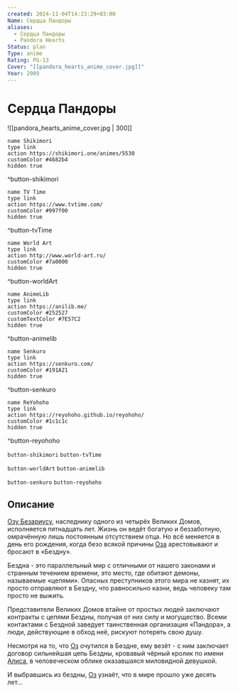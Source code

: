```yaml
---
created: 2024-11-04T14:23:29+03:00
Name: Сердца Пандоры
aliases:
  - Сердца Пандоры
  - Pandora Hearts
Status: plan
Type: anime
Rating: PG-13
Cover: "[[pandora_hearts_anime_cover.jpg]]"
Year: 2009
---
```


# Сердца Пандоры

![[pandora_hearts_anime_cover.jpg | 300]]

```button
name Shikimori
type link
action https://shikimori.one/animes/5530
customColor #4682b4
hidden true
```
^button-shikimori

```button
name TV Time
type link
action https://www.tvtime.com/
customColor #997f00
hidden true
```
^button-tvTime

```button
name World Art
type link
action http://www.world-art.ru/
customColor #7a0000
hidden true
```
^button-worldArt

```button
name AnimeLib
type link
action https://anilib.me/
customColor #252527
customTextColor #7E57C2
hidden true
```
^button-animelib

```button
name Senkuro
type link
action https://senkuro.com/
customColor #191A21
hidden true
```
^button-senkuro

```button
name ReYohoho
type link
action https://reyohoho.github.io/reyohoho/
customColor #1c1c1c
hidden true
```
^button-reyohoho

`button-shikimori` `button-tvTime`

`button-worldArt` `button-animelib`

`button-senkuro` `button-reyohoho`

## Описание

[Озу Безариусу](https://shikimori.one/characters/13835-oz-vessalius), наследнику одного из четырёх Великих Домов, исполняется пятнадцать лет. Жизнь он ведёт богатую и беззаботную, омрачённую лишь постоянным отсутствием отца. Но всё меняется в день его рождения, когда безо всякой причины [Оза](https://shikimori.one/characters/13835-oz-vessalius) арестовывают и бросают в «Бездну».

Бездна - это параллельный мир с отличными от нашего законами и странным течением времени, это место, где обитают демоны, называемые «цепями». Опасных преступников этого мира не казнят, их просто отправляют в Бездну, что равносильно казни, ведь человеку там просто не выжить.

Представители Великих Домов втайне от простых людей заключают контракты с цепями Бездны, получая от них силу и могущество. Всеми контактами с Бездной заведует таинственная организация «Пандора», а люди, действующие в обход неё, рискуют потерять свою душу.

Несмотря на то, что [Оз](https://shikimori.one/characters/13835-oz-vessalius) очутился в Бездне, ему везёт - с ним заключает договор сильнейшая цепь Бездны, кровавый чёрный кролик по имени [Алиса](https://shikimori.one/characters/13836-alice), в человеческом облике оказавшаяся миловидной девушкой.

И выбравшись из бездны, [Оз](https://shikimori.one/characters/13835-oz-vessalius) узнаёт, что в мире прошло уже десять лет...
